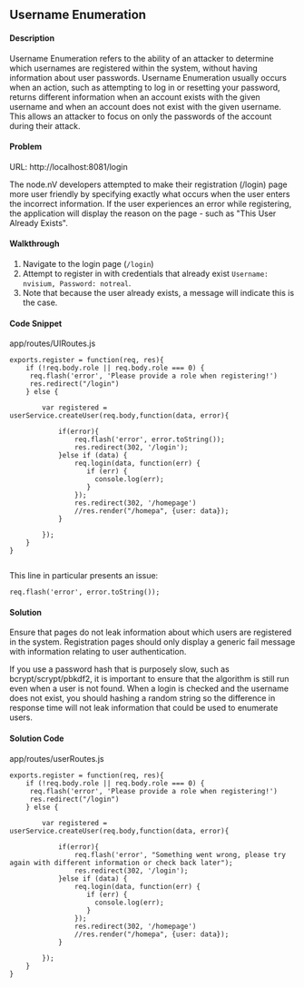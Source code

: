## Username Enumeration

#### Description

Username Enumeration refers to the ability of an attacker to determine which usernames are registered within the system, without having information about user passwords. Username Enumeration usually occurs when an action, such as attempting to log in or resetting your password, returns different information when an account exists with the given username and when an account does not exist with the given username. This allows an attacker to focus on only the passwords of the account during their attack.


#### Problem
URL: http://localhost:8081/login

The node.nV developers attempted to make their registration (/login) page more user friendly by specifying exactly what occurs when the user enters the incorrect information. If the user experiences an error while registering, the application will display the reason on the page - such as "This User Already Exists".

#### Walkthrough

1. Navigate to the login page (```/login```)
2. Attempt to register in with credentials that already exist ```Username: nvisium, Password: notreal```. 
3. Note that because the user already exists, a message will indicate this is the case.

#### Code Snippet
app/routes/UIRoutes.js

```
exports.register = function(req, res){
	if (!req.body.role || req.body.role === 0) {
	 req.flash('error', 'Please provide a role when registering!')
	 res.redirect("/login")
	} else {
	
		var registered = userService.createUser(req.body,function(data, error){
			
			if(error){
				req.flash('error', error.toString());
			    res.redirect(302, '/login');
			}else if (data) {
				req.login(data, function(err) {
				   if (err) {
				     console.log(err);
				   }
				});
				res.redirect(302, '/homepage')
				//res.render("/homepa", {user: data});
			}
  	
		});
	}
}
  

```

This line in particular presents an issue:

`req.flash('error', error.toString());`

#### Solution

Ensure that pages do not leak information about which users are registered in the system. Registration pages should only display a generic fail message with information relating to user authentication. 

If you use a password hash that is purposely slow, such as bcrypt/scrypt/pbkdf2, it is important to ensure that the algorithm is still run even when a user is not found. When a login is checked and the username does not exist, you should hashing a random string so the difference in response time will not leak information that could be used to enumerate users.

#### Solution Code 

app/routes/userRoutes.js

```
exports.register = function(req, res){
	if (!req.body.role || req.body.role === 0) {
	 req.flash('error', 'Please provide a role when registering!')
	 res.redirect("/login")
	} else {
	
		var registered = userService.createUser(req.body,function(data, error){
			
			if(error){
				req.flash('error', "Something went wrong, please try again with different information or check back later");
			    res.redirect(302, '/login');
			}else if (data) {
				req.login(data, function(err) {
				   if (err) {
				     console.log(err);
				   }
				});
				res.redirect(302, '/homepage')
				//res.render("/homepa", {user: data});
			}
    	
		});
	}
}

```
